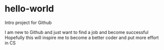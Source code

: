 # hello-world
Intro project for Github

I am new to Github and just want to find a job and become successful
Hopefully this will inspire me to become a better coder and put more effort in CS
